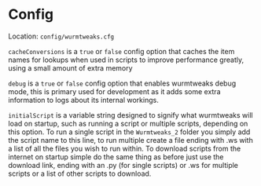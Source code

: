 # Config

Location: `config/wurmtweaks.cfg`

`cacheConversions` is a `true` or `false` config option that caches the item names for lookups when used in scripts to improve performance greatly, using a small amount of extra memory

`debug` is a `true` or `false` config option that enables wurmtweaks debug mode, this is primary used for development as it adds some extra information to logs about its internal workings.

`initialScript` is a variable string designed to signify what wurmtweaks will load on startup, such as running a script or multiple scripts, depending on this option. To run a single script in the `Wurmtweaks_2` folder you simply add the script name to this line, to run multiple create a file ending with .ws with a list of all the files you wish to run within. To download scripts from the internet on startup simple do the same thing as before just use the download link, ending with an .py (for single scripts) or .ws for multiple scripts or a list of other scripts to download.